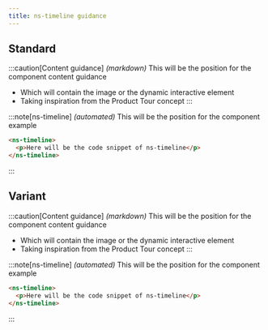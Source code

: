 ```yaml
---
title: ns-timeline guidance
---
```


## Standard

:::caution[Content guidance]
_(markdown)_ This will be the position for the component content guidance

- Which will contain the image or the dynamic interactive element
- Taking inspiration from the Product Tour concept
:::

:::note[ns-timeline]
_(automated)_ This will be the position for the component example

```html
<ns-timeline>
  <p>Here will be the code snippet of ns-timeline</p>
</ns-timeline>
```
:::

## Variant

:::caution[Content guidance]
_(markdown)_ This will be the position for the component content guidance

- Which will contain the image or the dynamic interactive element
- Taking inspiration from the Product Tour concept
:::

:::note[ns-timeline]
_(automated)_ This will be the position for the component example

```html
<ns-timeline>
  <p>Here will be the code snippet of ns-timeline</p>
</ns-timeline>
```
:::
